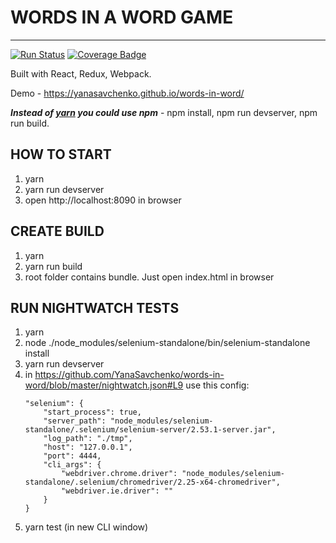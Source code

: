 # WORDS IN A WORD GAME
------------------------------------
[![Run Status](https://api.shippable.com/projects/582dcb83c5316610006abd20/badge?branch=master)](https://app.shippable.com/projects/582dcb83c5316610006abd20) [![Coverage Badge](https://api.shippable.com/projects/582dcb83c5316610006abd20/coverageBadge?branch=master)](https://app.shippable.com/projects/582dcb83c5316610006abd20)

Built with React, Redux, Webpack.

Demo - https://yanasavchenko.github.io/words-in-word/

**_Instead of [yarn](https://github.com/yarnpkg/yarn) you could use npm_** - npm install, npm run devserver, npm run build.

## HOW TO START
1. yarn
2. yarn run devserver
3. open http://localhost:8090 in browser

## CREATE BUILD
1. yarn
2. yarn run build
3. root folder contains bundle. Just open index.html in browser

## RUN NIGHTWATCH TESTS
1. yarn
2. node ./node_modules/selenium-standalone/bin/selenium-standalone install
3. yarn run devserver
4. in https://github.com/YanaSavchenko/words-in-word/blob/master/nightwatch.json#L9 use this config:
    ```
    "selenium": {
        "start_process": true,
        "server_path": "node_modules/selenium-standalone/.selenium/selenium-server/2.53.1-server.jar",
        "log_path": "./tmp",
        "host": "127.0.0.1",
        "port": 4444,
        "cli_args": {
            "webdriver.chrome.driver": "node_modules/selenium-standalone/.selenium/chromedriver/2.25-x64-chromedriver",
            "webdriver.ie.driver": ""
        }
    }
    ```
5. yarn test (in new CLI window)
